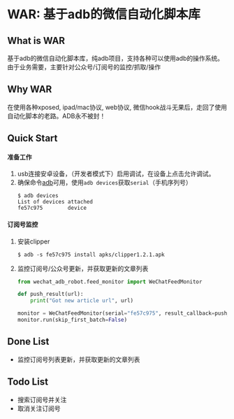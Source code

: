 # WAR: 基于adb的微信自动化脚本库

## What is WAR
基于adb的微信自动化脚本库，纯adb项目，支持各种可以使用adb的操作系统。由于业务需要，主要针对公众号/订阅号的监控/抓取/操作

## Why WAR
在使用各种xposed, ipad/mac协议, web协议, 微信hook战斗无果后，走回了使用自动化脚本的老路。ADB永不被封！

## Quick Start
#### 准备工作
1. usb连接安卓设备，（开发者模式下）启用调试，在设备上点击允许调试。
2. 确保命令[adb](https://developer.android.com/studio/command-line/adb)可用，使用`adb devices`获取`serial`（手机序列号）
    ```shell
    $ adb devices
    List of devices attached
    fe57c975        device
    ```

#### 订阅号监控
1. 安装clipper
    ```
    $ adb -s fe57c975 install apks/clipper1.2.1.apk
    ```
2. 监控订阅号/公众号更新，并获取更新的文章列表
    ```python
    from wechat_adb_robot.feed_monitor import WeChatFeedMonitor

    def push_result(url):
        print("Got new article url", url)

    monitor = WeChatFeedMonitor(serial="fe57c975", result_callback=push_result)
    monitor.run(skip_first_batch=False)
    ```


## Done List
- 监控订阅号列表更新，并获取更新的文章列表

## Todo List
- 搜索订阅号并关注
- 取消关注订阅号
